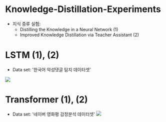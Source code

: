 # Knowledge-Distillation-Experiments
- 지식 증류 실험: <br>
  - Distilling the Knowledge in a Neural Network (1) <br>
  - Improved Knowledge Distillation via Teacher Assistant (2) <br>

# LSTM (1), (2) <br>
- Data set: '한국어 악성댓글 탐지 데이터셋'
<img src = "https://user-images.githubusercontent.com/55969260/113986832-a966e880-9888-11eb-826a-cf70b85ad685.png">
<br>

# Transformer (1), (2)<br>
- Data set: '네이버 영화평 감정분석 데이터셋'
<img src = "https://user-images.githubusercontent.com/55969260/114114777-82f28d00-991c-11eb-8d6f-4c285e483be4.png"> <br>
